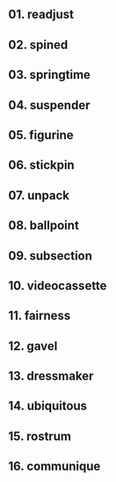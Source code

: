 ## 01. readjust

## 02. spined

## 03. springtime

## 04. suspender

## 05. figurine

## 06. stickpin

## 07. unpack

## 08. ballpoint

## 09. subsection

## 10. videocassette

## 11. fairness

## 12. gavel

## 13. dressmaker

## 14. ubiquitous

## 15. rostrum

## 16. communique
